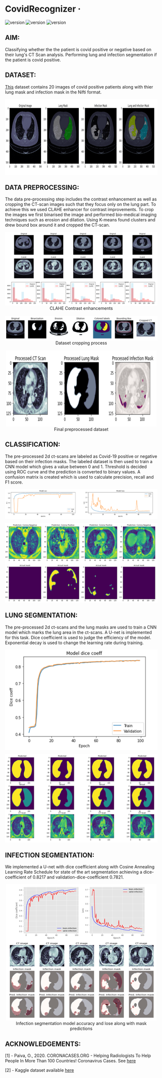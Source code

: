 # CovidRecognizer &middot;

![version](https://img.shields.io/badge/tensorflow-v2.4.0-gold.svg)
![version](https://img.shields.io/badge/keras-v2.2.5-blue.svg)
![version](https://img.shields.io/badge/nibabel-v3.2.1-green.svg)

## AIM: 

Classifying whether the the patient is covid positive or negative based on their lung's CT Scan analysis. Performing lung and infection segmentation if the patient is covid positive.

## 

## DATASET:

[This](https://www.kaggle.com/andrewmvd/covid19-ct-scans) dataset contains 20 images of covid positive patients along with thier lung mask and infection mask in the Nifti format.
 
<img src="https://github.com/lostmartian/CovidRecognizer/blob/main/readme_files/final_images/dataset_img.png" align="middle" height="250" >

## DATA PREPROCESSING:

The data pre-processing step includes the contrast enhancement as well as cropping the CT-scan images such that they focus only on the lung part. To achieve this we used CLAHE enhancer for contrast improvements. To crop the images we first binarised the image and performed bio-medical imaging techniques such as erosion and dilation. Using K-means found clusters and drew bound box around it and cropped the CT-scan.
<p align="center">
<img src="https://github.com/lostmartian/CovidRecognizer/blob/main/readme_files/dataset_contrast.png" align="middle">
<br>
CLAHE Contrast enhancements
<br><br>
<img src="https://github.com/lostmartian/CovidRecognizer/blob/main/readme_files/dataset_kmeans.png" align="middle">
<br>
Dataset cropping process
<br><br>
<img src="https://github.com/lostmartian/CovidRecognizer/blob/main/readme_files/final_dataset.png" align="middle" height="250" width="500">
<br>
Final preprocessed dataset
</p>

## CLASSIFICATION:

The pre-processed 2d ct-scans are labeled as Covid-19 positive or negative based on their infection masks. The labeled dataset is then used
to train a CNN model which gives a value between 0 and 1. Threshold is decided using ROC curve and the prediction is converted to binary values.
A confusion matrix is created which is used to calculate precision, recall and F1 score.

<p align="center">
<img src="https://github.com/lostmartian/CovidRecognizer/blob/main/readme_files/final_images/classigraph.png" align="middle">
<br>

<p align="center">
<img src="https://github.com/lostmartian/CovidRecognizer/blob/main/readme_files/final_images/classiss.png" align="middle">
<br>

## LUNG SEGMENTATION:

The pre-processed 2d ct-scans and the lung masks are used to train a CNN model which marks the lung area in the ct-scans. A U-net is implemented for this task.
Dice coefficient is used to judge the efficiency of the model. Exponential decay is used to change the learning rate during training.

<p align="center">
<img src="https://github.com/lostmartian/CovidRecognizer/blob/main/readme_files/final_images/lungseggraph.png" align="middle">
<br>

<p align="center">
<img src="https://github.com/lostmartian/CovidRecognizer/blob/main/readme_files/final_images/lungsegss.png" align="middle">
<br>

## INFECTION SEGMENTATION:

We implemented a U-net with dice coefficient along with Cosine Annealing Learning Rate Schedule for state of the art segmentation achieving a dice-coefficient of 0.8217 and validation-dice-coefficient 0.7821.

<p align="center">
<img src="https://github.com/lostmartian/CovidRecognizer/blob/main/readme_files/final_images/infection_segmentation.png" align="middle" height="450" width="500">
<br>
Infection segmentation model accuracy and lose along with mask predictions
</p>

## ACKNOWLEDGEMENTS:

[1] - Paiva, O., 2020. CORONACASES.ORG - Helping Radiologists To Help People In More Than 100 Countries! Coronavirus Cases. See [here](https://coronacases.org/)

[2] - Kaggle dataset available [here](https://www.kaggle.com/andrewmvd/covid19-ct-scans)
